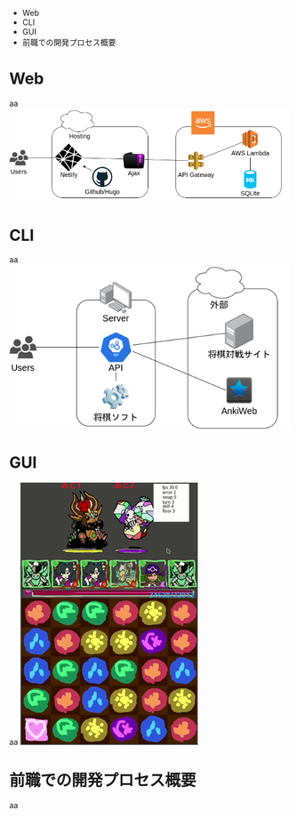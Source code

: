* Web
* CLI
* GUI
* 前職での開発プロセス概要

# Web
aa
![doc1](https://raw.githubusercontent.com/safeoff/portfolio/master/doc1.png)
# CLI
aa
![doc2](https://raw.githubusercontent.com/safeoff/portfolio/master/doc2.png)
# GUI
aa
![doc3](https://raw.githubusercontent.com/safeoff/portfolio/master/doc.gif)
# 前職での開発プロセス概要
aa
